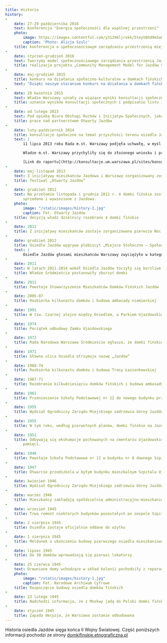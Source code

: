 ```yaml
---
title: Historia
history:
-
    date: 27-29 października 2016
    text: Konferencja "Energia społeczności dla wspólnej przestrzeni" ("Community-powered Urban Commons") była okazją do przedyskutowania materiału zebranego w ramach projektu "Community Management Model for Jazdów Settlement" i jego ewaluacji z uczestnikami z Polski i zagranicy, np. z Niemiec (Holzmarkt z Berlina), urzędu miasta Kopenhagi (Københavns Kommune) w osobie miejskiej architektki Tiny Saaby (Dania), Cooperativa Integral Catalana (Hiszpania), helsińskiego osiedla Puu-Käpylän korttelit ja puutarhat (Finlandia), a także urzędu miasta Bolonii (Włochy), gdzie wypracowano regulacje dla partnerskich działań na rzecz [przestrzeni wspólnych](http://www.comune.bologna.it/media/files/bolognaregulation.pdf).
    photo:
        image: https://images.contentful.com/y31296ljrxkk/5teyV8hd9mIwGygO0Esggw/07f63d3c273d116106992afcfc0c7a62/konf_jazdow_153.jpg
        caption: 'Photo: Alicja Szulc'
    title: konferencja o społecznościowym zarządzaniu przestrzenią miejską
- 
    date: styczeń-grudzień 2016
    text: Tworzymy model społecznościowego zarządzania przestrzenią Jazdowa. Projekt relizowany jest dzięki wsparciu European Cultural Foundation oraz innych partnerów. Więcej informacji znajdziesz w zakładce [Model](/#/model/).
    title: realizacja projektu „Community Management Model for Jazdów Settlement”
- 
    date: maj-grudzień 2015
    title: konkurs na działania społeczno-kulturalne w domkach fińskich
    text: "Dzięki naszym staraniom konkurs na działania w domkach fińskich przeprowadzono w partnerstwie strony społecznej i urzędów dzielnicy i miasta. Jako strona społeczna wystawiliśmy do jury pięć osób, które miały łącznie 4 głosów na 9. Zmodyfikowaliśmy formułę konkursu: organizacje, które aplikowały w konkursie, mogły spotkać się przed rozstrzygnięciem i ewentualnie połączyć siły, aby zwiększyć swoje szanse i lepiej wykorzystać możliwości, jakie daje domek. Obecnych gospodarzy domków znajdziesz na [Mapie Osiedla](/mapa/)."
- 
    date: 28 kwietnia 2015
    text: Władze Warszawy uznały za wiążące wyniki konsultacji społecznych dotyczących Jazdowa, prowadzonych przez Stowarzyszenie Kulturotwórcze Miastodwa, i podpisały list intencyjny z Otwartym Jazdowem – Partnerstwem dla Osiedla Jazdów, w sprawie realizacji wyników konsultacji.
    title: uznanie wyników konsultacji społecznych i podpisanie listu intencyjnego
- 
    date: od lutego 2015
    text: Pod opieką Biura Obsługi Ruchów i Inicjatyw Społecznych, jako członkowie wciąż nieformalnej grupy Otwarty Jazdów, przystąpiliśmy do tworzenia partnerstwa lokalnego, które mogłoby tymczasowo zarządzać Osiedlem we współpracy z urzędami dzielnicy i miasta. Więcej informacji o partnerstwie znajdziesz na stronie [Partnerstwo](/#/partnerstwo).
    title: prace nad partnerstwem Otwarty Jazdów
- 
    date: luty-październik 2014
    title: konsultacje społeczne na temat przyszłości terenu osiedla Jazdów
    text: |
        11 lipca 2013 roku Rada m.st. Warszawy podjęła uchwałę, w myśl której konsultacje społeczne mogą odbywać się na wniosek mieszkańców Warszawy podpisany przez co najmniej 1 000 osób. Już we wrześniu tego samego roku Stowarzyszenie Mieszkańców Domków Fińskich Jazdów wykorzystało tę możliwość, składając wniosek o  przeprowadzenie konsultacji w sprawie terenu Osiedla Jazdów, podpisany przez ponad 2 000 osób.

        Władze m.st. Warszawy przychyliły się do złożonego wniosku i przystąpiły do realizacji konsultacji społecznych, których celem było wypracowanie społecznej koncepcji zagospodarowania terenu Osiedla Jazdów. Warsztaty konsultacyjne prowadziło Stowarzyszenie Kulturotwórcze Miastodwa.

        [Link do raportu](http://konsultacje.um.warszawa.pl/sites/konsultacje.um.warszawa.pl/files/raport_konsultacje_osiedle_jazdow.pdf) (obowiązujące są wyniki „grupy wspólnej”)
- 
    date: maj-listopad 2013
    text: Z inicjatywy mieszkańców Jazdowa i Warszawy zorganizowany zostaje festiwal społeczno-kulturalny o nazwie „Otwarty Jazdów”.
    title: festiwal „Otwarty Jazdów”
- 
    date: grudzień 2012
    text: Na przełomie listopada i grudnia 2012 r. 4 domki fińskie zostały zlikwidowane,
        sprzedane i wywiezione z Jazdowa.
    photo:
        image: "/static/images/history-2.jpg"
        caption: Fot. Otwarty Jazdów
    title: decyzją władz dzielnicy rozebrano 4 domki fińskie
- 
    date: 2012
    title: Z inicjatywy mieszkańców zostaje zorganizowana pierwsza Noc Muzeów na Jazdowie
- 
    date: grudzień 2012
    title: Osiedle Jazdów wygrywa plebiscyt „Miejsce Stołeczne – Społeczne”
    text: |
        Osiedle Jazdów głosami mieszkańców Warszawy zwyciężyło w kategorii „Miejsce z doświadczeniem” w ramach trzeciej edycji Stołeczne-Społeczne – plebiscytu organizowanego przez serwis [warszawa.ngo.pl](http://warszawa.ngo.pl), którego celem jest odkrycie i nagrodzenie miejsc aktywizujących i integrujących mieszkańców stolicy. Jak piszą organizatorzy konkursu: „Miejsc, które zaspokajają rozmaite potrzeby warszawiaków oraz pozwalają im realizować własne aspiracje – obywatelskie, kulturalne, edukacyjne. W końcu miejsc, które decydują o tożsamości miasta.”
- 
    date: 2011
    text: W latach 2011-2014 wokół Osiedla Jazdów toczyły się burzliwe dyskusje, a wręcz obywatelska batalia, aby to miejsce nie zniknęło z mapy Warszawy. Władze Dzielnicy Śródmieście postanowiły przeznaczyć ten atrakcyjny teren do zabudowy na cele komercyjne i użyteczności publicznej. Jednak mieszkańcy i aktywiści miejscy utworzyli inicjatywę o nazwie Otwarty Jazdów broniącą historycznego Osiedla. W kolejnych miesiącach odbył się szereg wydarzeń społecznych, kulturalnych, edukacyjnych i artystycznych, które pokazywały olbrzymi potencjał Osiedla Jazdów.
    title: Władze Śródmieścia postanowiły zburzyć domki
- 
    date: 2011
    title: Powstaje Stowarzyszenie Mieszkańców Domków Fińskich Jazdów
- 
    date: 2005-07
    title: Rozbiórka kilkunastu domków i budowa ambasady niemieckiej
- 
    date: 1991
    title: W tzw. Czarnej alejce między Osiedlem, a Parkiem Ujazdowskim, zostaje nadane imię Johna Lennona
- 
    date: 1974
    title: Początek odbudowy Zamku Ujazdowskiego
- 
    date: 1972
    title: Rada Narodowa Warszawa Śródmieście ogłasza, że domki fińskie na Jazdowie zostaną rozebrane do 1974 roku
- 
    date: 1971
    title: Główna ulica Osiedla otrzymuje nazwę „Jazdów”
- 
    date: 1968-74
    title: Rozbiórka kilkunastu domków i budowa Trasy Łazienkowskiej
- 
    date: 1967-71
    title: Rozebranie kilkudziesięciu domków fińskich i budowa ambasady francuskiej przy ulicy Pięknej 1
- 
    date: 1961
    title: Przeniesienie Szkoły Podstawowej nr 12 do nowego budynku przy ulicy Górnośląskiej 45
- 
    date: 1955
    title: Wydział Ogrodniczy Zarządu Miejskiego zadrzewia Górny Jazdów
- 
    date: 1955
    title: W tym roku, według pierwotnych planów, domki fińskie na Jazdowie miały zostać rozebrane
- 
    date: 1951
    title: Odbywają się ekshumacje pochowanych na cmentarzu Ujazdowskim. Pozostaje miejsce
        pamięci.
- 
    date: 1948
    title: Powstaje Szkoła Podstawowa nr 12 w budynku nr 8 dawnego Szpitala Ujazdowskiego
- 
    date: 1947
    title: Otwarcie przedszkola w byłym budynku mieszkalnym Szpitala Ujazdowskiego
- 
    date: kwiecień 1946
    title: Wydział Ogrodniczy Zarządu Miejskiego zadrzewia Górny Jazdów
- 
    date: marzec 1946
    title: Mieszkańcy zakładają spółdzielnię administracyjno-mieszkaniową
- 
    date: wrzesień 1945
    title: Trwa remont niektórych budynków pozostałych po zespole Szpitala Ujazdowskiego z myślą o wykorzystaniu ich na żłobek i przedszkole
- 
    date: 2 sierpnia 1945
    title: Osiedle zostaje oficjalnie oddane do użytku
- 
    date: 1 sierpnia 1945
    title: Meldunek o ukończeniu budowy pierwszego osiedla mieszkaniowego w zburzonej Warszawie
- 
    date: lipiec 1945
    title: Do 30 domków wprowadzają się pierwsi lokatorzy
- 
    date: 25 czerwca 1945
    text: Drewniane domy wchodzące w skład kolonii pochodziły z reparacji wojennych, jakie Finlandia była zmuszona świadczyć po II wojnie światowej na rzecz ZSRR. Oddane przez Związek Radziecki Polsce domki te wznoszono później w różnych częściach kraju, w tym w zburzonej Warszawie, gdzie palącym problemem był brak mieszkań. Osiedle Jazdów, składające się z 90 takich domków, zostało zaplanowane jako rozwiązanie tymczasowe. Przetrwało do dziś jako jedno z nielicznych tego typu, stanowiąc ciekawostkę warszawskiego Śródmieścia.
    photo:
        image: "/static/images/history-1.jpg"
        caption: Fot. Narodowe Archiwum Cyfrowe
    title: Rozpoczęcie budowy osiedla domków fińskich
- 
    date: 23 lutego 1945
    title: Nadchodzi informacja, że z Moskwy jadą do Polski domki fińskie
- 
    date: styczeń 1945
    title: Zapada decyzja, że Warszawa zostanie odbudowana
---
```

Historia osiedla Jazdów sięga końca II Wojny Światowej.
Część poniższych informacji pochodzi ze strony [domkifinskie.etnograficzna.pl](http://domkifinskie.etnograficzna.pl)
